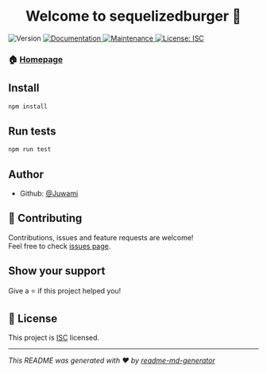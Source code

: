 <h1 align="center">Welcome to sequelizedburger 👋</h1>
<p>
  <img alt="Version" src="https://img.shields.io/badge/version-1.0.0-blue.svg?cacheSeconds=2592000" />
  <a href="https://github.com/Juwami/Burger#readme">
    <img alt="Documentation" src="https://img.shields.io/badge/documentation-yes-brightgreen.svg" target="_blank" />
  </a>
  <a href="https://github.com/Juwami/Burger/graphs/commit-activity">
    <img alt="Maintenance" src="https://img.shields.io/badge/Maintained%3F-yes-green.svg" target="_blank" />
  </a>
  <a href="https://github.com/Juwami/Burger/blob/master/LICENSE">
    <img alt="License: ISC" src="https://img.shields.io/badge/License-ISC-yellow.svg" target="_blank" />
  </a>
</p>

### 🏠 [Homepage](https://github.com/Juwami/Burger#readme)

## Install

```sh
npm install
```

## Run tests

```sh
npm run test
```

## Author

* Github: [@Juwami](https://github.com/Juwami)

## 🤝 Contributing

Contributions, issues and feature requests are welcome!<br />Feel free to check [issues page](https://github.com/Juwami/Burger/issues).

## Show your support

Give a ⭐️ if this project helped you!

## 📝 License

This project is [ISC](https://github.com/Juwami/Burger/blob/master/LICENSE) licensed.

***
_This README was generated with ❤️ by [readme-md-generator](https://github.com/kefranabg/readme-md-generator)_